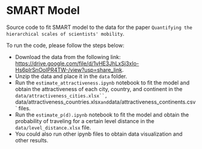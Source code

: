 # SMART Model

Source code to fit SMART model to the data for the paper `Quantifying the hierarchical scales of scientists' mobility`.

To run the code, please follow the steps below:
- Download the data from the following link: https://drive.google.com/file/d/1vHE3JhLxSj3xIo-Hs6pIrSnOoIPR4TW-/view?usp=share_link. 
- Unzip the data and place it in the `data` folder.
- Run the `estimate_attractiveness.ipynb` notebook to fit the model and obtain the attractiveness of each city, country, and continent in the `data/attractiveness_cities.xlsx``, `data/attractiveness_countries.xlsx` and `data/attractiveness_continents.csv` files.
- Run the `estimate_p(d).ipynb` notebook to fit the model and obtain the probability of traveling for a certain level distance in the `data/level_distance.xlsx` file.
- You could also run other ipynb files to obtain data visualization and other results.